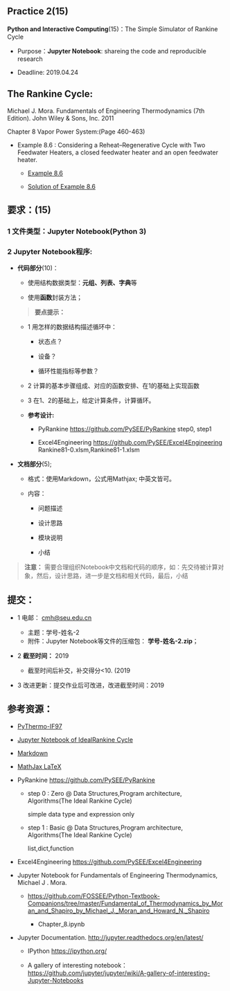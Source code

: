 ## Practice 2(15)

**Python and Interactive Computing**(15)：The Simple Simulator of Rankine Cycle 
  
* Purpose：**Jupyter Notebook**: shareing the code and reproducible research

* Deadline: 2019.04.24
  
## The Rankine Cycle: 

Michael J. Mora. Fundamentals of Engineering Thermodynamics (7th Edition).  John Wiley & Sons, Inc. 2011

Chapter 8 Vapor Power System:(Page 460-463)

* Example 8.6 : Considering a Reheat–Regenerative Cycle with Two Feedwater Heaters, a closed feedwater heater and an open feedwater heater. 

  * [Example 8.6](./rankine86.md) 

  * [Solution of Example 8.6](./rankine86-SP.txt)

## 要求：(15)

### 1 文件类型：Jupyter Notebook(Python 3)
    
### 2 Jupyter Notebook程序:
    
*  **代码部分**(10)：
  
   * 使用结构数据类型：**元组、列表、字典**等

   * 使用**函数**封装方法；
   
   >**要点提示：**
       
     * 1 用怎样的数据结构描述循环中：
        
        * 状态点？

        * 设备？

        * 循环性能指标等参数？

    * 2 计算的基本步骤组成、对应的函数安排、在1的基础上实现函数

    * 3 在1、2的基础上，给定计算条件，计算循环。  

    * **参考设计:**
       
       * PyRankine https://github.com/PySEE/PyRankine  step0, step1

       * Excel4Engineering https://github.com/PySEE/Excel4Engineering  Rankine81-0.xlsm,Rankine81-1.xlsm   
     
* **文档部分**(5);   
    
    * 格式：使用Markdown，公式用Mathjax; 中英文皆可。

    * 内容：

      * 问题描述
        
      * 设计思路
        
      * 模块说明
        
      * 小结 

> **注意：** 需要合理组织Notebook中文档和代码的顺序，如：先交待被计算对象，然后，设计思路，进一步是文档和相关代码，最后，小结      

## 提交：

* 1 电邮： cmh@seu.edu.cn
   
  * 主题：学号-姓名-2
  * 附件：Jupyter Notebook等文件的压缩包： **学号-姓名-2.zip**；

* 2 **截至时间：** 2019
  
  * 截至时间后补交，补交得分<10. (2019

* 3 改进更新：提交作业后可改进，改进截至时间：2019

## 参考资源：

* [PyThermo-IF97](http://nbviewer.ipython.org/github/PySEE/home/tree/S2019/notebook/PyThermo-IF97.ipynb)

* [Jupyter Notebook of IdealRankine Cycle](http://nbviewer.ipython.org/github/PySEE/home/tree/S2019/notebook/PyThermo-IdealRankineCycle.ipynb)

* [Markdown](https://github.com/PySEE/home/blob/S2019/guide/Introduction2Markdown.md)

* [MathJax LaTeX](http://nbviewer.ipython.org/github/PySEE/home/tree/S2019/notebook/Thermo-MathJax-LaTeX.ipynb)

 
*  PyRankine https://github.com/PySEE/PyRankine

   * step 0 : Zero @  Data Structures,Program architecture, Algorithms(The Ideal Rankine Cycle)
                    
        simple data type and expression  only

   * step 1 :  Basic @  Data Structures,Program architecture, Algorithms(The Ideal Rankine Cycle)
                    
        list,dict,function

*  Excel4Engineering https://github.com/PySEE/Excel4Engineering  

*  Jupyter Notebook for Fundamentals of Engineering Thermodynamics, Michael J . Mora. 

   * https://github.com/FOSSEE/Python-Textbook-Companions/tree/master/Fundamental_of_Thermodynamics_by_Moran_and_Shapiro_by_Michael_J._Moran_and_Howard_N._Shapiro
   
     * Chapter_8.ipynb

* Jupyter Documentation. http://jupyter.readthedocs.org/en/latest/
    
    * IPython https://ipython.org/
    
    * A gallery of interesting notebook：https://github.com/jupyter/jupyter/wiki/A-gallery-of-interesting-Jupyter-Notebooks



  

